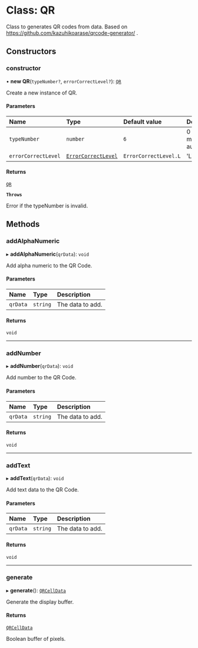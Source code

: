 # Class: QR

Class to generates QR codes from data.
Based on https://github.com/kazuhikoarase/qrcode-generator/ .

## Constructors

### constructor

• **new QR**(`typeNumber?`, `errorCorrectLevel?`): [`QR`](QR.md)

Create a new instance of QR.

#### Parameters

| Name                | Type                                                 | Default value         | Description                  |
| :------------------ | :--------------------------------------------------- | :-------------------- | :--------------------------- |
| `typeNumber`        | `number`                                             | `6`                   | 0 to 40, 0 means autodetect. |
| `errorCorrectLevel` | [`ErrorCorrectLevel`](../enums/ErrorCorrectLevel.md) | `ErrorCorrectLevel.L` | 'L','M','Q','H'.             |

#### Returns

[`QR`](QR.md)

**`Throws`**

Error if the typeNumber is invalid.

## Methods

### addAlphaNumeric

▸ **addAlphaNumeric**(`qrData`): `void`

Add alpha numeric to the QR Code.

#### Parameters

| Name     | Type     | Description      |
| :------- | :------- | :--------------- |
| `qrData` | `string` | The data to add. |

#### Returns

`void`

---

### addNumber

▸ **addNumber**(`qrData`): `void`

Add number to the QR Code.

#### Parameters

| Name     | Type     | Description      |
| :------- | :------- | :--------------- |
| `qrData` | `string` | The data to add. |

#### Returns

`void`

---

### addText

▸ **addText**(`qrData`): `void`

Add text data to the QR Code.

#### Parameters

| Name     | Type     | Description      |
| :------- | :------- | :--------------- |
| `qrData` | `string` | The data to add. |

#### Returns

`void`

---

### generate

▸ **generate**(): [`QRCellData`](../modules.md#qrcelldata)

Generate the display buffer.

#### Returns

[`QRCellData`](../modules.md#qrcelldata)

Boolean buffer of pixels.
